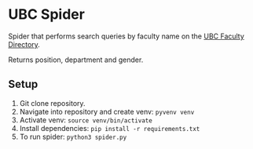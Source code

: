 # UBC Spider

Spider that performs search queries by faculty name on the [UBC Faculty Directory](https://directory.ubc.ca/index.cfm?).

Returns position, department and gender.

## Setup

1. Git clone repository.
2. Navigate into repository and create venv:
    `pyvenv venv`
3. Activate venv:
    `source venv/bin/activate`
4. Install dependencies:
    `pip install -r requirements.txt`
5. To run spider:
    `python3 spider.py`